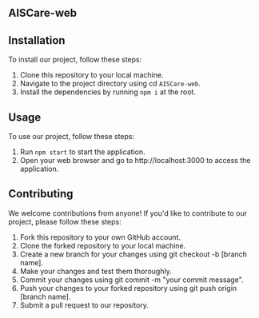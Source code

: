 ## AISCare-web

## Installation
To install our project, follow these steps:

1. Clone this repository to your local machine.
2. Navigate to the project directory using cd `AISCare-web`.
3. Install the dependencies by running `npm i` at the root.


## Usage
To use our project, follow these steps:

1. Run `npm start` to start the application.
2. Open your web browser and go to http://localhost:3000 to access the application.


## Contributing
We welcome contributions from anyone! If you'd like to contribute to our project, please follow these steps:

1. Fork this repository to your own GitHub account.
2. Clone the forked repository to your local machine.
3. Create a new branch for your changes using git checkout -b [branch name].
4. Make your changes and test them thoroughly.
5. Commit your changes using git commit -m "your commit message".
6. Push your changes to your forked repository using git push origin [branch name].
7. Submit a pull request to our repository.
